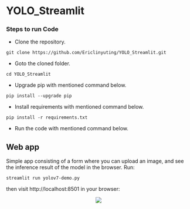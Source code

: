 # YOLO_Streamlit
### Steps to run Code
- Clone the repository.
```
git clone https://github.com/Ericlinyuting/YOLO_Streamlit.git
```
- Goto the cloned folder.
```
cd YOLO_Streamlit

```
- Upgrade pip with mentioned command below.
```
pip install --upgrade pip
```
- Install requirements with mentioned command below.
```
pip install -r requirements.txt
```
- Run the code with mentioned command below.



## Web app
Simple app consisting of a form where you can upload an image, and see the inference result of the model in the browser. Run:

`streamlit run yolov7-demo.py `

then visit http://localhost:8501 in your browser:

<p align="center">
<img src="https://github.com/noorkhokhar99/Object-Tracking-Dashboard-YOLOv7/blob/main/Screen%20Shot%201444-04-11%20at%2011.08.33%20PM.png">
</p>
